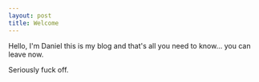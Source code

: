 ```yaml
---
layout: post
title: Welcome
---
```


Hello, I'm Daniel this is my blog and that's all you need to know... you can leave now.

Seriously fuck off.
